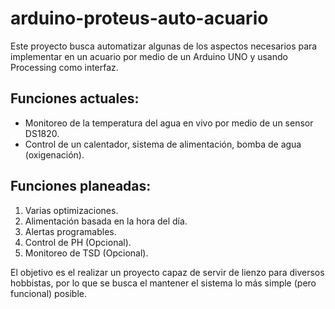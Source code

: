 # arduino-proteus-auto-acuario
Este proyecto busca automatizar algunas de los aspectos necesarios para implementar en un acuario por medio de un Arduino UNO y usando Processing como interfaz. 

<h2>Funciones actuales: </h2>

<ul>
  <li>Monitoreo de la temperatura del agua en vivo por medio de un sensor DS1820.</li>
<li>Control de un calentador, sistema de alimentación, bomba de agua (oxigenación). </li>
</ul>
  
<h2>Funciones planeadas: </h2>

<ol>
<li>Varias optimizaciones.</li>
<li>Alimentación basada en la hora del día.</li>
<li>Alertas programables. </li>
<li>Control de PH (Opcional).</li>
<li>Monitoreo de TSD (Opcional). </li>
  </ol>

El objetivo es el realizar un proyecto capaz de servir de lienzo para diversos hobbistas, por lo que se busca el mantener el sistema lo más simple (pero funcional) posible. 
